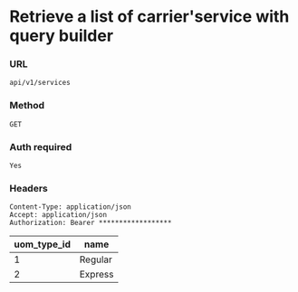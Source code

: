 # Retrieve a list of carrier'service with query builder

### URL

```text
api/v1/services
```

### Method

```text
GET
```





### Auth required

```text
Yes
```

### Headers

```text
Content-Type: application/json
Accept: application/json
Authorization: Bearer ******************

```

| uom_type_id | name    |
|-------------|---------|
| 1           | Regular |
| 2           | Express |
